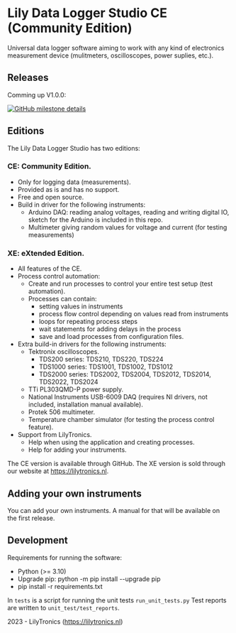 # Lily Data Logger Studio CE (Community Edition)

Universal data logger software aiming to work with any kind of electronics measurement device (mulitmeters, oscilloscopes, power suplies, etc.).

## Releases

Comming up V1.0.0:

[![GitHub milestone details](https://img.shields.io/github/milestones/issues-open/lilytronics/lily-data-logger-studio-ce/1)](https://github.com/LilyTronics/lily-data-logger-studio-ce/milestone/1)

## Editions

The Lily Data Logger Studio has two editions:

### CE: Community Edition.

* Only for logging data (measurements).
* Provided as is and has no support.
* Free and open source.
* Build in driver for the following instruments:
  * Arduino DAQ: reading analog voltages, reading and writing digital IO, sketch for the Arduino is included in this repo.
  * Multimeter giving random values for voltage and current (for testing measurements)

### XE: eXtended Edition.

* All features of the CE.
* Process control automation:
  * Create and run processes to control your entire test setup (test automation).
  * Processes can contain:
    * setting values in instruments
    * process flow control depending on values read from instruments
    * loops for repeating process steps
    * wait statements for adding delays in the process
    * save and load processes from configuration files.
* Extra build-in drivers for the following instruments:
  * Tektronix oscilloscopes.
    * TDS200 series: TDS210, TDS220, TDS224
    * TDS1000 series: TDS1001, TDS1002, TDS1012
    * TDS2000 series: TDS2002, TDS2004, TDS2012, TDS2014, TDS2022, TDS2024
  * TTi PL303QMD-P power supply.
  * National Instruments USB-6009 DAQ (requires NI drivers, not included, installation manual available).
  * Protek 506 multimeter.
  * Temperature chamber simulator (for testing the process control feature). 
* Support from LilyTronics.
  * Help when using the application and creating processes.
  * Help for adding your instruments.

The CE version is available through GitHub. The XE version is sold through our website at https://lilytronics.nl.

## Adding your own instruments

You can add your own instruments. A manual for that will be available on the first release.

## Development

Requirements for running the software:

* Python (>= 3.10)
* Upgrade pip: python -m pip install --upgrade pip
* pip install -r requirements.txt

In `tests` is a script for running the unit tests `run_unit_tests.py`
Test reports are written to `unit_test/test_reports`.

2023 - LilyTronics (https://lilytronics.nl)
